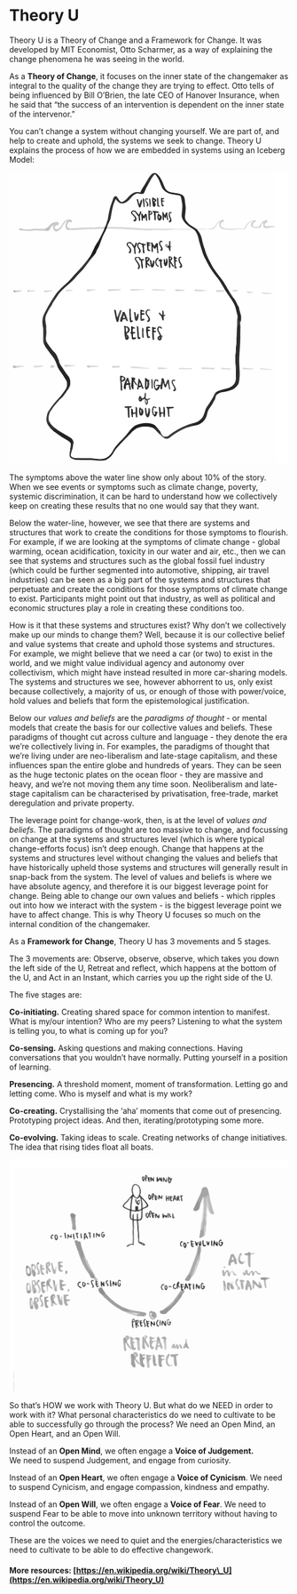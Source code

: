 # Theory U

Theory U is a Theory of Change and a Framework for Change. It was developed by MIT Economist, Otto Scharmer, as a way of explaining the change phenomena he was seeing in the world.

As a **Theory of Change**, it focuses on the inner state of the changemaker as integral to the quality of the change they are trying to effect. Otto tells of being influenced by Bill O’Brien, the late CEO of Hanover Insurance, when he said that “the success of an intervention is dependent on the inner state of the intervenor.”

You can’t change a system without changing yourself. We are part of, and help to create and uphold, the systems we seek to change. Theory U explains the process of how we are embedded in systems using an Iceberg Model:

![Image by Rosamund Mosse of evokebydesign](../.gitbook/assets/iceberg.png)

The symptoms above the water line show only about 10% of the story. When we see events or symptoms such as climate change, poverty, systemic discrimination, it can be hard to understand how we collectively keep on creating these results that no one would say that they want.

Below the water-line, however, we see that there are systems and structures that work to create the conditions for those symptoms to flourish. For example, if we are looking at the symptoms of climate change - global warming, ocean acidification, toxicity in our water and air, etc., then we can see that systems and structures such as the global fossil fuel industry \(which could be further segmented into automotive, shipping, air travel industries\) can be seen as a big part of the systems and structures that perpetuate and create the conditions for those symptoms of climate change to exist. Participants might point out that industry, as well as political and economic structures play a role in creating these conditions too.

How is it that these systems and structures exist? Why don’t we collectively make up our minds to change them? Well, because it is our collective belief and value systems that create and uphold those systems and structures. For example, we might believe that we need a car \(or two\) to exist in the world, and we might value individual agency and autonomy over collectivism, which might have instead resulted in more car-sharing models. The systems and structures we see, however abhorrent to us, only exist because collectively, a majority of us, or enough of those with power/voice, hold values and beliefs that form the epistemological justification.

Below our _values and beliefs_ are the _paradigms of thought_ - or mental models that create the basis for our collective values and beliefs. These paradigms of thought cut across culture and language - they denote the era we’re collectively living in. For examples, the paradigms of thought that we’re living under are neo-liberalism and late-stage capitalism, and these influences span the entire globe and hundreds of years. They can be seen as the huge tectonic plates on the ocean floor - they are massive and heavy, and we’re not moving them any time soon. Neoliberalism and late-stage capitalism can be characterised by privatisation, free-trade, market deregulation and private property.

The leverage point for change-work, then, is at the level of _values and beliefs_. The paradigms of thought are too massive to change, and focussing on change at the systems and structures level \(which is where typical change-efforts focus\) isn’t deep enough. Change that happens at the systems and structures level without changing the values and beliefs that have historically upheld those systems and structures will generally result in snap-back from the system. The level of values and beliefs is where we have absolute agency, and therefore it is our biggest leverage point for change. Being able to change our own values and beliefs - which ripples out into how we interact with the system - is the biggest leverage point we have to affect change. This is why Theory U focuses so much on the internal condition of the changemaker.

As a **Framework for Change**, Theory U has 3 movements and 5 stages.

The 3 movements are: Observe, observe, observe, which takes you down the left side of the U, Retreat and reflect, which happens at the bottom of the U, and Act in an Instant, which carries you up the right side of the U.

The five stages are:

**Co-initiating.** Creating shared space for common intention to manifest. What is my/our intention? Who are my peers? Listening to what the system is telling you, to what is coming up for you?

**Co-sensing.** Asking questions and making connections. Having conversations that you wouldn’t have normally. Putting yourself in a position of learning.

**Presencing.** A threshold moment, moment of transformation. Letting go and letting come. Who is myself and what is my work?

**Co-creating.** Crystallising the ‘aha’ moments that come out of presencing. Prototyping project ideas. And then, iterating/prototyping some more.

**Co-evolving.** Taking ideas to scale. Creating networks of change initiatives. The idea that rising tides float all boats.

![Image by Rosamund Mosse - evokebydesign](../.gitbook/assets/theory-u_theoryu.png)

So that’s HOW we work with Theory U. But what do we NEED in order to work with it? What personal characteristics do we need to cultivate to be able to successfully go through the process? We need an Open Mind, an Open Heart, and an Open Will.

Instead of an **Open Mind**, we often engage a **Voice of Judgement.**  
We need to suspend Judgement, and engage from curiosity.

Instead of an **Open Heart**, we often engage a **Voice of Cynicism**. We need to suspend Cynicism, and engage compassion, kindness and empathy.

Instead of an **Open Will**, we often engage a **Voice of Fear**. We need to suspend Fear to be able to move into unknown territory without having to control the outcome.

These are the voices we need to quiet and the energies/characteristics we need to cultivate to be able to do effective changework.



#### More resources: [https://en.wikipedia.org/wiki/Theory\_U](https://en.wikipedia.org/wiki/Theory_U)


